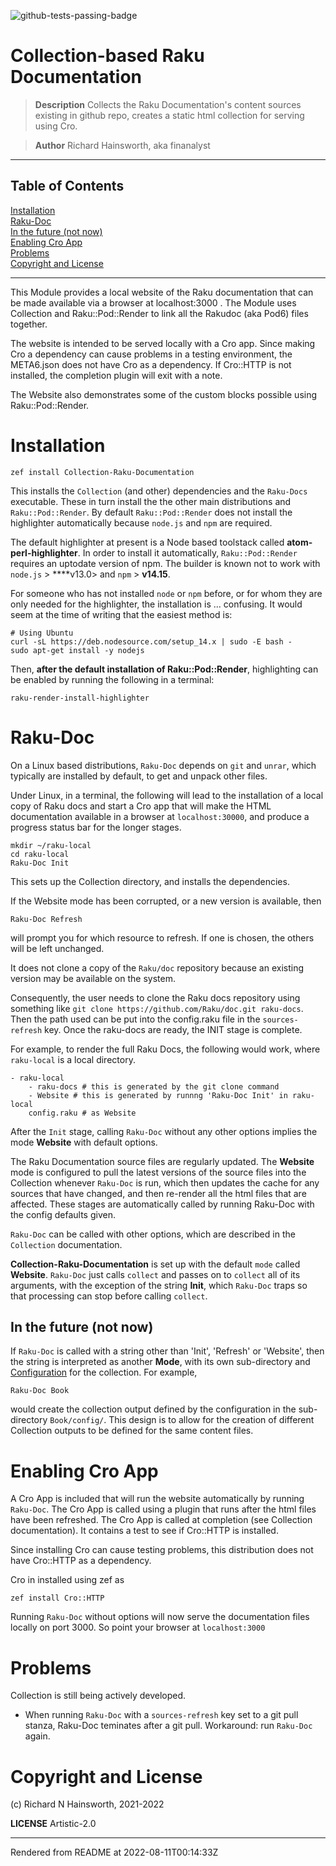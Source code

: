 ![github-tests-passing-badge](https://github.com/finanalyst/collection-raku-documentation/actions/workflows/test.yaml/badge.svg)
# Collection-based Raku Documentation
>
> **Description** Collects the Raku Documentation's content sources existing in github repo, creates a static html collection for serving using Cro.

> **Author** Richard Hainsworth, aka finanalyst


----
## Table of Contents
[Installation](#installation)  
[Raku-Doc](#raku-doc)  
[In the future (not now)](#in-the-future-not-now)  
[Enabling Cro App](#enabling-cro-app)  
[Problems](#problems)  
[Copyright and License](#copyright-and-license)  

----
This Module provides a local website of the Raku documentation that can be made available via a browser at localhost:3000 . The Module uses Collection and Raku::Pod::Render to link all the Rakudoc (aka Pod6) files together.

The website is intended to be served locally with a Cro app. Since making Cro a dependency can cause problems in a testing environment, the META6.json does not have Cro as a dependency. If Cro::HTTP is not installed, the completion plugin will exit with a note.

The Website also demonstrates some of the custom blocks possible using Raku::Pod::Render.

# Installation
```
zef install Collection-Raku-Documentation
```
This installs the `Collection` (and other) dependencies and the `Raku-Docs` executable. These in turn install the the other main distributions and `Raku::Pod::Render`. By default `Raku::Pod::Render` does not install the highlighter automatically because `node.js` and `npm` are required.

The default highlighter at present is a Node based toolstack called **atom-perl-highlighter**. In order to install it automatically, `Raku::Pod::Render` requires an uptodate version of npm. The builder is known not to work with `node.js` > ****v13.0> and `npm` > **v14.15**.

For someone who has not installed `node` or `npm` before, or for whom they are only needed for the highlighter, the installation is ... confusing. It would seem at the time of writing that the easiest method is:

```
# Using Ubuntu
curl -sL https://deb.nodesource.com/setup_14.x | sudo -E bash -
sudo apt-get install -y nodejs
```
Then, **after the default installation of Raku::Pod::Render**, highlighting can be enabled by running the following in a terminal:

```
raku-render-install-highlighter
```
# Raku-Doc
On a Linux based distributions, `Raku-Doc` depends on `git` and `unrar`, which typically are installed by default, to get and unpack other files.

Under Linux, in a terminal, the following will lead to the installation of a local copy of Raku docs and start a Cro app that will make the HTML documentation available in a browser at `localhost:30000`, and produce a progress status bar for the longer stages.

```
mkdir ~/raku-local
cd raku-local
Raku-Doc Init
```
This sets up the Collection directory, and installs the dependencies.

If the Website mode has been corrupted, or a new version is available, then

```
Raku-Doc Refresh
```
will prompt you for which resource to refresh. If one is chosen, the others will be left unchanged.

It does not clone a copy of the `Raku/doc` repository because an existing version may be available on the system.

Consequently, the user needs to clone the Raku docs repository using something like `git clone https://github.com/Raku/doc.git raku-docs`. Then the path used can be put into the config.raku file in the `sources-refresh` key. Once the raku-docs are ready, the INIT stage is complete.

For example, to render the full Raku Docs, the following would work, where `raku-local` is a local directory.

```
- raku-local
    - raku-docs # this is generated by the git clone command
    - Website # this is generated by runnng 'Raku-Doc Init' in raku-local
    config.raku # as Website
```
After the `Init` stage, calling `Raku-Doc` without any other options implies the mode **Website** with default options.

The Raku Documentation source files are regularly updated. The **Website** mode is configured to pull the latest versions of the source files into the Collection whenever `Raku-Doc` is run, which then updates the cache for any sources that have changed, and then re-render all the html files that are affected. These stages are automatically called by running Raku-Doc with the config defaults given.

`Raku-Doc` can be called with other options, which are described in the `Collection` documentation.

**Collection-Raku-Documentation** is set up with the default `mode` called **Website**. `Raku-Doc` just calls `collect` and passes on to `collect` all of its arguments, with the exception of the string **Init**, which `Raku-Doc` traps so that processing can stop before calling `collect`.

## In the future (not now)
If `Raku-Doc` is called with a string other than 'Init', 'Refresh' or 'Website', then the string is interpreted as another **Mode**, with its own sub-directory and [Configuration](Configuration.md) for the collection. For example,

```
Raku-Doc Book
```
would create the collection output defined by the configuration in the sub-directory `Book/config/`. This design is to allow for the creation of different Collection outputs to be defined for the same content files.

# Enabling Cro App
A Cro App is included that will run the website automatically by running `Raku-Doc`. The Cro App is called using a plugin that runs after the html files have been refreshed. The Cro App is called at completion (see Collection documentation). It contains a test to see if Cro::HTTP is installed.

Since installing Cro can cause testing problems, this distribution does not have Cro::HTTP as a dependency.

Cro in installed using zef as

```
zef install Cro::HTTP
```
Running `Raku-Doc` without options will now serve the documentation files locally on port 3000. So point your browser at `localhost:3000`

# Problems
Collection is still being actively developed.

*  When running `Raku-Doc` with a `sources-refresh` key set to a git pull stanza, Raku-Doc teminates after a git pull. Workaround: run `Raku-Doc` again.

# Copyright and License
(c) Richard N Hainsworth, 2021-2022

**LICENSE** Artistic-2.0







----
Rendered from README at 2022-08-11T00:14:33Z